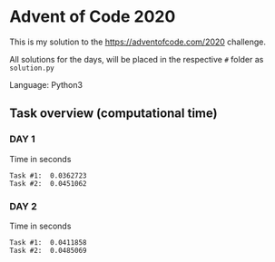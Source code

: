 # Advent of Code 2020

This is my solution to the https://adventofcode.com/2020 challenge.

All solutions for the days, will be placed in the respective `#` folder as `solution.py`

Language: Python3

## Task overview (computational time)

### DAY 1
Time in seconds
```
Task #1:  0.0362723
Task #2:  0.0451062
```
### DAY 2
Time in seconds
```
Task #1:  0.0411858
Task #2:  0.0485069
```

